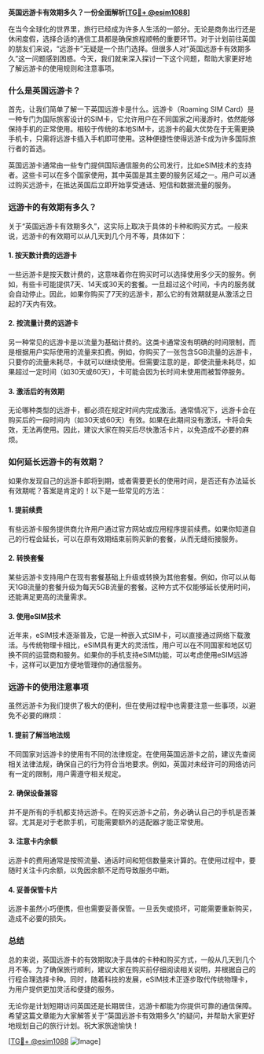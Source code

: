 **英国远游卡有效期多久？一份全面解析[[TG💪+ @esim1088](https://t.me/s/esim1088)]**

在当今全球化的世界里，旅行已经成为许多人生活的一部分。无论是商务出行还是休闲度假，选择合适的通信工具都是确保旅程顺畅的重要环节。对于计划前往英国的朋友们来说，“远游卡”无疑是一个热门选择。但很多人对“英国远游卡有效期多久”这一问题感到困惑。今天，我们就来深入探讨一下这个问题，帮助大家更好地了解远游卡的使用规则和注意事项。

### **什么是英国远游卡？**

首先，让我们简单了解一下英国远游卡是什么。远游卡（Roaming SIM Card）是一种专门为国际旅客设计的SIM卡，它允许用户在不同国家之间漫游时，依然能够保持手机的正常使用。相较于传统的本地SIM卡，远游卡的最大优势在于无需更换手机卡，只需将远游卡插入手机即可使用。这种便捷性使得远游卡成为许多国际旅行者的首选。

英国远游卡通常由一些专门提供国际通信服务的公司发行，比如eSIM技术的支持者。这些卡可以在多个国家使用，其中英国是其主要的服务区域之一。用户可以通过购买远游卡，在抵达英国后立即开始享受通话、短信和数据流量的服务。

### **远游卡的有效期有多久？**

关于“英国远游卡有效期多久”，这实际上取决于具体的卡种和购买方式。一般来说，远游卡的有效期可以从几天到几个月不等，具体如下：

#### **1. 按天数计费的远游卡**
一些远游卡是按天数计费的，这意味着你在购买时可以选择使用多少天的服务。例如，有些卡可能提供7天、14天或30天的套餐。一旦超过这个时间，卡内的服务就会自动停止。因此，如果你购买了7天的远游卡，那么它的有效期就是从激活之日起的7天内有效。

#### **2. 按流量计费的远游卡**
另一种常见的远游卡是以流量为基础计费的。这类卡通常没有明确的时间限制，而是根据用户实际使用的流量来扣费。例如，你购买了一张包含5GB流量的远游卡，只要你的流量未耗尽，卡就可以继续使用。但需要注意的是，即使流量未耗尽，如果超过一定时间（如30天或60天），卡可能会因为长时间未使用而被暂停服务。

#### **3. 激活后的有效期**
无论哪种类型的远游卡，都必须在规定时间内完成激活。通常情况下，远游卡会在购买后的一段时间内（如30天或60天）有效。如果在此期间没有激活，卡将会失效，无法再使用。因此，建议大家在购买后尽快激活卡片，以免造成不必要的麻烦。

### **如何延长远游卡的有效期？**

如果你发现自己的远游卡即将到期，或者需要更长的使用时间，是否还有办法延长有效期呢？答案是肯定的！以下是一些常见的方法：

#### **1. 提前续费**
有些远游卡服务提供商允许用户通过官方网站或应用程序提前续费。如果你知道自己的行程会延长，可以在原有效期结束前购买新的套餐，从而无缝衔接服务。

#### **2. 转换套餐**
某些远游卡支持用户在现有套餐基础上升级或转换为其他套餐。例如，你可以从每天1GB流量的套餐升级为每天5GB流量的套餐。这种方式不仅能够延长使用时间，还能满足更高的流量需求。

#### **3. 使用eSIM技术**
近年来，eSIM技术逐渐普及，它是一种嵌入式SIM卡，可以直接通过网络下载激活。与传统物理卡相比，eSIM具有更大的灵活性，用户可以在不同国家和地区切换不同的运营商和服务。如果你的手机支持eSIM功能，可以考虑使用eSIM远游卡，这样可以更加方便地管理你的通信服务。

### **远游卡的使用注意事项**

虽然远游卡为我们提供了极大的便利，但在使用过程中也需要注意一些事项，以避免不必要的麻烦：

#### **1. 提前了解当地法规**
不同国家对远游卡的使用有不同的法律规定。在使用英国远游卡之前，建议先查阅相关法律法规，确保自己的行为符合当地要求。例如，英国对未经许可的网络访问有一定的限制，用户需遵守相关规定。

#### **2. 确保设备兼容**
并不是所有的手机都支持远游卡。在购买远游卡之前，务必确认自己的手机是否兼容。尤其是对于老款手机，可能需要额外的适配器才能正常使用。

#### **3. 注意卡内余额**
远游卡的费用通常是按照流量、通话时间和短信数量来计算的。在使用过程中，要随时关注卡内余额，以免因余额不足而导致服务中断。

#### **4. 妥善保管卡片**
远游卡虽然小巧便携，但也需要妥善保管。一旦丢失或损坏，可能需要重新购买，造成不必要的损失。

### **总结**

总的来说，英国远游卡的有效期取决于具体的卡种和购买方式，一般从几天到几个月不等。为了确保旅行顺利，建议大家在购买前仔细阅读相关说明，并根据自己的行程合理选择卡种。同时，随着科技的发展，eSIM技术正逐步取代传统物理卡，为用户提供更加灵活和便捷的服务。

无论你是计划短期访问英国还是长期居住，远游卡都能为你提供可靠的通信保障。希望这篇文章能为大家解答关于“英国远游卡有效期多久”的疑问，并帮助大家更好地规划自己的旅行计划。祝大家旅途愉快！

[[TG💪+ @esim1088](https://t.me/s/esim1088) ![Image](https://i.postimg.cc/4NQfJmqS/Snipaste-2025-05-13-00-14-12.png)]